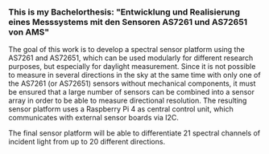 ### This is my Bachelorthesis: "Entwicklung und Realisierung eines Messsystems mit den Sensoren AS7261 und AS72651 von AMS"

The goal of this work is to develop a spectral sensor platform using the AS7261 and AS72651, which can be used modularly for different 
research purposes, but especially for daylight measurement. Since it is not possible to measure in several directions in the sky at the same 
time with only one of the AS7261 (or AS72651) sensors without mechanical components, it must be ensured that a large number of sensors can be 
combined into a sensor array in order to be able to measure directional resolution. The resulting sensor platform uses a Raspberry Pi 4 as central 
control unit, which communicates with external sensor boards via I2C.

The final sensor platform will be able to differentiate 21 spectral channels of incident light from up to 20 different directions.